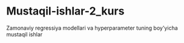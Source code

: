 # Mustaqil-ishlar-2_kurs
Zamonaviy regressiya modellari va hyperparameter tuning boy'yicha mustaqil ishlar
